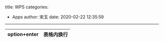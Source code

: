 title: WPS
categories:
 - Apps
author: 宋玉
date: 2020-02-22 12:35:59
---

| option+enter | 表格内换行 |
| --- | --- |


